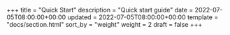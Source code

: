 +++
title = "Quick Start"
description = "Quick start guide"
date = 2022-07-05T08:00:00+00:00
updated = 2022-07-05T08:00:00+00:00
template = "docs/section.html"
sort_by = "weight"
weight = 2
draft = false
+++
